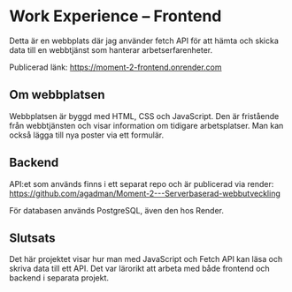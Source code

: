 # Work Experience – Frontend

Detta är en webbplats där jag använder fetch API för att hämta och skicka data till en webbtjänst som hanterar arbetserfarenheter.

Publicerad länk: https://moment-2-frontend.onrender.com

## Om webbplatsen

Webbplatsen är byggd med HTML, CSS och JavaScript. Den är fristående från webbtjänsten och visar information om tidigare arbetsplatser. Man kan också lägga till nya poster via ett formulär. 

## Backend

API:et som används finns i ett separat repo och är publicerad via render:  
https://github.com/agadman/Moment-2---Serverbaserad-webbutveckling

För databasen används PostgreSQL, även den hos Render.

## Slutsats

Det här projektet visar hur man med JavaScript och Fetch API kan läsa och skriva data till ett API. Det var lärorikt att arbeta med både frontend och backend i separata projekt.